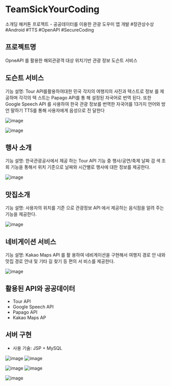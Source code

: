 # TeamSickYourCoding

소개딩 해커톤 프로젝트 - 공공데이터를 이용한 관광 도우미 앱 개발 #장관상수상 #Android #TTS #OpenAPI #SecureCoding

## 프로젝트명 

OpneAPI 를 활용한 해외관광객 대상 위치기반 관광 정보 도슨트 서비스



## 도슨트 서비스

기능 설명: Tour API를활용하여대한 민국 각지의 여행지의 사진과 텍스트로 정보 를 제공하며 각각의 텍 스트는 Papago API를 통 해 설정된 자국어로 번역 된다. 또한 Google Speech API 를 사용하여 한국 관광 정보를 번역한 자국어를 13가지 언어와 방언 말하기 TTS를 통해 사용자에게 음성으로 전 달한다

![image](https://user-images.githubusercontent.com/49010295/144741582-5a03d16b-bdcc-441d-bcd2-b2b6b783bbd6.png)

![image](https://user-images.githubusercontent.com/49010295/144741589-940553ef-db93-463e-b012-4b36b58453a8.png)

## 행사 소개 

기능 설명: 한국관광공사에서 제공 하는 Tour API 기능 중 행사/공연/축제 날짜 검 색 조회 기능을 통해서 위치 기준으로 날짜와 시간별로 행사에 대한 정보를 제공한다.

![image](https://user-images.githubusercontent.com/49010295/144741592-ee295af4-c7e6-4491-a97f-be75268f2b14.png)

## 맛집소개

기능 설명: 사용자의 위치를 기준 으로 관광정보 API 에서 제공하는 음식점을 알려 주는 기능을 제공한다.

![image](https://user-images.githubusercontent.com/49010295/144741599-cad137d5-f4a0-49d7-97a5-20c321866914.png)

## 네비게이션 서비스

기능 설명: Kakao Maps API 를 활 용하여 네비게이션을 구현해서 여행지 경로 안 내와 맛집 경로 안내 및 기타 길 찾기 등 편의 서 비스를 제공한다.

![image](https://user-images.githubusercontent.com/49010295/144741601-6e5d104f-0d6e-4061-a2dd-248a396c4f90.png)

## 활용된 API와 공공데이터

- Tour API 
- Google Speech API 
- Papago API 
- Kakao Maps AP

## 서버 구현

- 사용 기술: JSP + MySQL


![image](https://user-images.githubusercontent.com/49010295/144741650-4ce47eb3-ea87-4a07-9967-567e057b6156.png)
![image](https://user-images.githubusercontent.com/49010295/144741661-670403c1-9fc4-4883-a302-0227d52e5004.png)


![image](https://user-images.githubusercontent.com/49010295/144741639-32e6054a-efc1-4229-abe1-c334b4220777.png)
![image](https://user-images.githubusercontent.com/49010295/144741642-ff0bb135-6064-4b17-9cee-02f19b2372a6.png)


![image](https://user-images.githubusercontent.com/49010295/144741625-fc03d02a-b5ba-4062-8989-4e3da787d20c.png)
